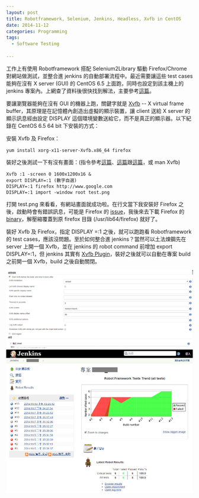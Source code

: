 ```yaml
---
layout: post
title: Robotframework, Selenium, Jenkins, Headless, Xvfb in CentOS
date: 2014-11-12
categories: Programming
tags:
  - Software Testing

---
```


工作上有使用 Robotframework 搭配 Selenium2Library 驅動 Firefox/Chrome 對網站做測試，並整合進 jenkins 的自動部署流程中。最近需要讓這些 test cases 能夠在沒有 X server (GUI) 的 CentOS 6.5 上面跑，同時也設定到該主機上的 jenkins 專案內。上網查了資料後很快找到解法，主要參考[這篇](http://laurent.bristiel.com/robot-framework-selenium-and-xvfb/)。

要讓瀏覽器能夠在沒有 GUI 的機器上跑，關鍵字就是 [Xvfb](http://en.wikipedia.org/wiki/Xvfb) -- X virtual frame buffer，其原理是在記憶體內創造出虛擬的顯示裝置，讓 client 送給 X server 的顯示訊息經由設定 DISPLAY 這個環境變數送給它，而不是真正的顯示器。以下紀錄在 CentOS 6.5 64 bit 下安裝的方式：

安裝 Xvfb 及 Firefox：

```
yum install xorg-x11-server-Xvfb.x86_64 firefox
```

裝好之後測試一下有沒有畫面：(指令參考[這篇](http://en.wikipedia.org/wiki/Xvfb)、[這篇](http://semicomplete.com/blog/geekery/xvfb-firefox.html)跟[這篇](http://www.x.org/releases/X11R7.6/doc/man/man1/Xvfb.1.xhtml)，或 man Xvfb)

```
Xvfb :1 -screen 0 1600x1200x16 &
export DISPLAY=:1 (數字自選)
DISPLAY=:1 firefox http://www.google.com
DISPLAY=:1 import -window root test.png
```

打開 test.png 來看看，有網站畫面就成功啦。在行文當下我安裝好 Firefox 之後，啟動時會有錯誤訊息，可能是 Firefox 的 [issue](https://support.mozilla.org/zh-TW/questions/1025819?esab=a&s=language&r=101&as=s)，我後來去下載 Firefox 的 [binary](https://www.mozilla.org/en-US/firefox/organizations/all/)，解壓縮覆蓋到原 firefox 目錄 (/usr/lib64/firefox) 就好了。

裝好 Xvfb 及 Firefox，指定 DISPLAY =:1 之後，就可以跑跑看 Robotframework 的 test cases，應該沒問題。至於如何整合進 jenkins？當然可以土法煉鋼先在 server 上開一個 Xvfb，並在 jenkins 的 robot command 前增加 export DISPLAY=:1，但 jenkins 其實有 [Xvfb Plugin](https://wiki.jenkins-ci.org/display/JENKINS/Xvfb+Plugin)，裝好之後就可以自動在專案 build 之前開一個 Xvfb，build 之後自動關閉。

![jenkins-1](https://raw.githubusercontent.com/jwlin/jwlin.github.io/master/images/2014-11-12-jenkins-1.png)
![jenkins-2](https://raw.githubusercontent.com/jwlin/jwlin.github.io/master/images/2014-11-12-jenkins-2.png)